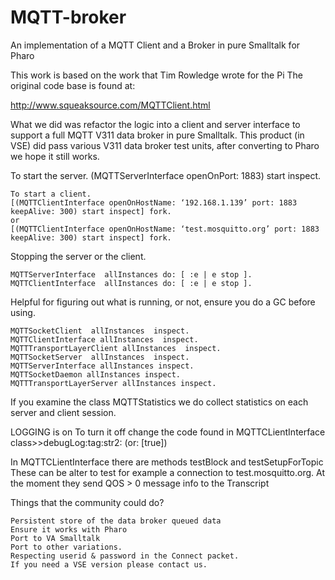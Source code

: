 # MQTT-broker
An implementation of a MQTT Client and a Broker in pure Smalltalk for Pharo

This work is based on the work that Tim Rowledge wrote for the Pi
The original code base is found at:

http://www.squeaksource.com/MQTTClient.html

What we did was refactor the logic into a client and server interface to support a full MQTT V311 data broker in pure Smalltalk.
This product (in VSE) did pass various V311 data broker test units, after converting to Pharo we hope it still works.

To start the server.
(MQTTServerInterface openOnPort: 1883) start inspect.

```
To start a client.
[(MQTTClientInterface openOnHostName: ‘192.168.1.139’ port: 1883 keepAlive: 300) start inspect] fork.
or
[(MQTTClientInterface openOnHostName: ‘test.mosquitto.org’ port: 1883 keepAlive: 300) start inspect] fork.
```
Stopping the server or the client.
```
MQTTServerInterface  allInstances do: [ :e | e stop ].
MQTTClientInterface  allInstances do: [ :e | e stop ].
```

Helpful for figuring out what is running, or not, ensure you do a GC before using. 
```
MQTTSocketClient  allInstances  inspect.
MQTTClientInterface allInstances  inspect.
MQTTTransportLayerClient allInstances  inspect.
MQTTSocketServer  allInstances  inspect.
MQTTServerInterface allInstances inspect.
MQTTSocketDaemon allInstances inspect.
MQTTTransportLayerServer allInstances inspect.
```
If you examine the class MQTTStatistics we do collect statistics on each server and client session. 

LOGGING is on
To turn it off change the code found in MQTTCLientInterface class>>debugLog:tag:str2: 
(or: [true]) 

In MQTTCLientInterface
there are methods testBlock and testSetupForTopic 
These can be alter to test for example a connection to test.mosquitto.org. 
At the moment they send QOS > 0 message info to the Transcript


Things that the community could do? 
```
Persistent store of the data broker queued data
Ensure it works with Pharo
Port to VA Smalltalk
Port to other variations. 
Respecting userid & password in the Connect packet.
If you need a VSE version please contact us. 
```

